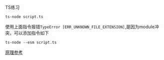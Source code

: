 TS练习

<!-- 使用ts-node插件直接运行TS文件 -->
```
ts-node script.ts
```
使用上面指令报错`TypeError [ERR_UNKNOWN_FILE_EXTENSION]`,是因为module冲突，可以添加指令如下
```
ts-node --esm script.ts
```
[原理参考](https://juejin.cn/post/7266663176979103800#heading-2)
